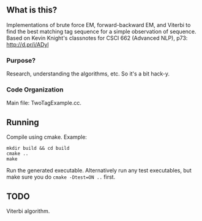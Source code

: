 ## What is this?
Implementations of brute force EM, forward-backward EM, and Viterbi to find
the best matching tag sequence for a simple observation of sequence.
Based on Kevin Knight's classnotes for CSCI 662 (Advanced NLP), p73:
http://d.pr/i/ADyl

### Purpose?
Research, understanding the algorithms, etc. So it's a bit hack-y.

### Code Organization
Main file: TwoTagExample.cc.

## Running
Compile using cmake. Example:

    mkdir build && cd build
    cmake ..
    make

Run the generated executable. Alternatively run any test executables, but make
sure you do `cmake -Dtest=ON ..` first.

## TODO
Viterbi algorithm.

